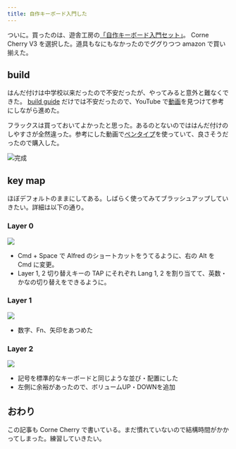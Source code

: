 ```yaml
---
title: 自作キーボード入門した
---
```


ついに。買ったのは、遊舎工房の[「自作キーボード入門セット」](https://shop.yushakobo.jp/collections/keyboard/products/beginnerset?variant=37772273516705)。 Corne Cherry V3 を選択した。道具もなにもなかったのでググりつつ amazon で買い揃えた。

## build

はんだ付けは中学校以来だったので不安だったが、やってみると意外と難なくできた。 [build guide](https://github.com/foostan/crkbd/blob/master/corne-cherry/doc/v3/buildguide_jp.md) だけでは不安だったので、YouTube で[動画](https://www.youtube.com/watch?v=O49hrYDCL3o)を見つけて参考にしながら進めた。 

フラックスは買っておいてよかったと思った。あるのとないのでははんだ付けのしやすさが全然違った。参考にした動画で[ペンタイプ](https://www.amazon.co.jp/dp/B07QGXT74X)を使っていて、良さそうだったので購入した。

![](https://i.imgur.com/ou7v51R.jpeg "完成")

## key map

ほぼデフォルトのままにしてある。しばらく使ってみてブラッシュアップしていきたい。詳細は以下の通り。

### Layer 0
![](https://i.imgur.com/lVzDy6p.png)

- Cmd + Space で Alfred のショートカットをうてるように、右の Alt を Cmd に変更。
- Layer 1, 2 切り替えキーの TAP にそれぞれ Lang 1, 2 を割り当てて、英数・かなの切り替えをできるように。

### Layer 1
![](https://i.imgur.com/XhS5Lxq.png)

- 数字、Fn、矢印をあつめた

### Layer 2
![](https://i.imgur.com/23oVDAc.png)

- 記号を標準的なキーボードと同じような並び・配置にした
- 左側に余裕があったので、ボリュームUP・DOWNを追加

## おわり

この記事も Corne Cherry で書いている。まだ慣れていないので結構時間がかかってしまった。練習していきたい。